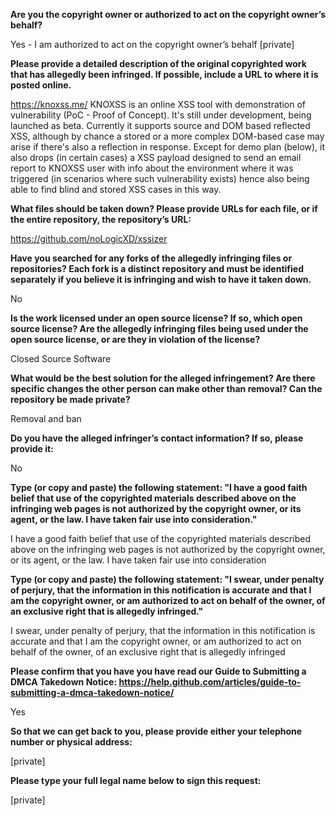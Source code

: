 **Are you the copyright owner or authorized to act on the copyright owner’s behalf?**

Yes - I am authorized to act on the copyright owner’s behalf [private]

**Please provide a detailed description of the original copyrighted work that has allegedly been infringed. If possible, include a URL to where it is posted online.**

https://knoxss.me/ KNOXSS is an online XSS tool with demonstration of vulnerability (PoC - Proof of Concept). It's still under development, being launched as beta. Currently it supports source and DOM based reflected XSS, although by chance a stored or a more complex DOM-based case may arise if there's also a reflection in response. Except for demo plan (below), it also drops (in certain cases) a XSS payload designed to send an email report to KNOXSS user with info about the environment where it was triggered (in scenarios where such vulnerability exists) hence also being able to find blind and stored XSS cases in this way.

**What files should be taken down? Please provide URLs for each file, or if the entire repository, the repository’s URL:**

https://github.com/noLogicXD/xssizer

**Have you searched for any forks of the allegedly infringing files or repositories? Each fork is a distinct repository and must be identified separately if you believe it is infringing and wish to have it taken down.**

No

**Is the work licensed under an open source license? If so, which open source license? Are the allegedly infringing files being used under the open source license, or are they in violation of the license?** 

Closed Source Software

**What would be the best solution for the alleged infringement? Are there specific changes the other person can make other than removal? Can the repository be made private?**

Removal and ban

**Do you have the alleged infringer’s contact information? If so, please provide it:**

No 

**Type (or copy and paste) the following statement: "I have a good faith belief that use of the copyrighted materials described above on the infringing web pages is not authorized by the copyright owner, or its agent, or the law. I have taken fair use into consideration."**

I have a good faith belief that use of the copyrighted materials described above on the infringing web pages is not authorized by the copyright owner, or its agent, or the law. I have taken fair use into consideration

**Type (or copy and paste) the following statement: "I swear, under penalty of perjury, that the information in this notification is accurate and that I am the copyright owner, or am authorized to act on behalf of the owner, of an exclusive right that is allegedly infringed."**

I swear, under penalty of perjury, that the information in this notification is accurate and that I am the copyright owner, or am authorized to act on behalf of the owner, of an exclusive right that is allegedly infringed

**Please confirm that you have you have read our Guide to Submitting a DMCA Takedown Notice: https://help.github.com/articles/guide-to-submitting-a-dmca-takedown-notice/**

Yes

**So that we can get back to you, please provide either your telephone number or physical address:**

[private]

**Please type your full legal name below to sign this request:** 

[private]
